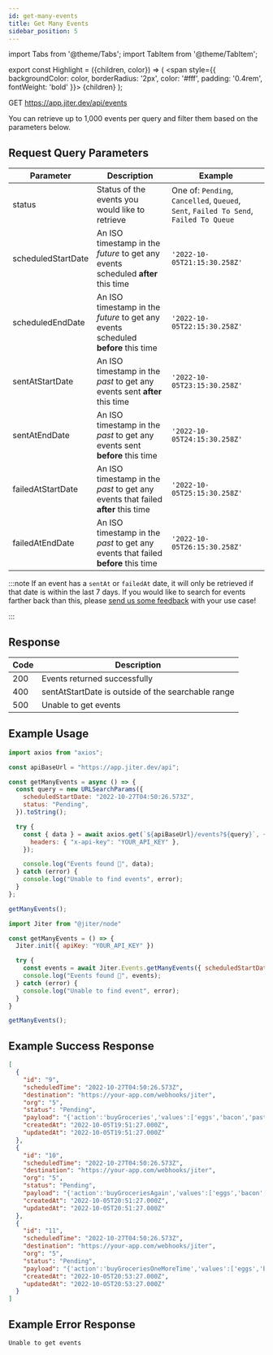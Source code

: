 ```yaml
---
id: get-many-events
title: Get Many Events
sidebar_position: 5
---
```


import Tabs from '@theme/Tabs';
import TabItem from '@theme/TabItem';

export const Highlight = ({children, color}) => (
<span
style={{
      backgroundColor: color,
      borderRadius: '2px',
      color: '#fff',
      padding: '0.4rem',
      fontWeight: 'bold'
    }}>
{children}
</span>
);

<Highlight color="#0091ea">GET</Highlight> https://app.jiter.dev/api/events

>

You can retrieve up to 1,000 events per query and filter them based on the parameters below.

## Request Query Parameters

| Parameter          | Description                                                                       | Example                                                                               |
| ------------------ | --------------------------------------------------------------------------------- | ------------------------------------------------------------------------------------- |
| status             | Status of the events you would like to retrieve                                   | One of: `Pending`, `Cancelled`, `Queued`, `Sent`, `Failed To Send`, `Failed To Queue` |
| scheduledStartDate | An ISO timestamp in the _future_ to get any events scheduled **after** this time  | `'2022-10-05T21:15:30.258Z'`                                                          |
| scheduledEndDate   | An ISO timestamp in the _future_ to get any events scheduled **before** this time | `'2022-10-05T22:15:30.258Z'`                                                          |
| sentAtStartDate    | An ISO timestamp in the _past_ to get any events sent **after** this time         | `'2022-10-05T23:15:30.258Z'`                                                          |
| sentAtEndDate      | An ISO timestamp in the _past_ to get any events sent **before** this time        | `'2022-10-05T24:15:30.258Z'`                                                          |
| failedAtStartDate  | An ISO timestamp in the _past_ to get any events that failed **after** this time  | `'2022-10-05T25:15:30.258Z'`                                                          |
| failedAtEndDate    | An ISO timestamp in the _past_ to get any events that failed **before** this time | `'2022-10-05T26:15:30.258Z'`                                                          |

:::note
If an event has a `sentAt` or `failedAt` date, it will only be retrieved if that date is within the last 7 days. If you would like to search for events farther back than this, please [send us some feedback](https://app.jiter.dev/send-us-feedback?prompt=MakeSuggestion) with your use case!

:::

## Response

| Code | Description                                        |
| ---- | -------------------------------------------------- |
| 200  | Events returned successfully                       |
| 400  | sentAtStartDate is outside of the searchable range |
| 500  | Unable to get events                               |

## Example Usage

<Tabs>
<TabItem value="ts" label="TypeScript" default>

```jsx title="index.ts"
import axios from "axios";

const apiBaseUrl = "https://app.jiter.dev/api";

const getManyEvents = async () => {
  const query = new URLSearchParams({
    scheduledStartDate: "2022-10-27T04:50:26.573Z",
    status: "Pending",
  }).toString();

  try {
    const { data } = await axios.get(`${apiBaseUrl}/events?${query}`, {
      headers: { "x-api-key": "YOUR_API_KEY" },
    });

    console.log("Events found 🎉", data);
  } catch (error) {
    console.log("Unable to find events", error);
  }
};

getManyEvents();
```

</TabItem>
  <TabItem value="js" label="Javascript" >

```jsx title="index.js"
import Jiter from "@jiter/node"

const getManyEvents = () => {
  Jiter.init({ apiKey: "YOUR_API_KEY" })

  try {
    const events = await Jiter.Events.getManyEvents({ scheduledStartDate: '2022-10-27T04:50:26.573Z' , status: 'Pending' })
    console.log("Events found 🎉", events);
  } catch (error) {
    console.log("Unable to find event", error);
  }
}

getManyEvents();
```

  </TabItem>

</Tabs>

## Example Success Response

```json
[
  {
    "id": "9",
    "scheduledTime": "2022-10-27T04:50:26.573Z",
    "destination": "https://your-app.com/webhooks/jiter",
    "org": "5",
    "status": "Pending",
    "payload": "{'action':'buyGroceries','values':['eggs','bacon','pasta','bread']}",
    "createdAt": "2022-10-05T19:51:27.000Z",
    "updatedAt": "2022-10-05T19:51:27.000Z"
  },
  {
    "id": "10",
    "scheduledTime": "2022-10-27T04:50:26.573Z",
    "destination": "https://your-app.com/webhooks/jiter",
    "org": "5",
    "status": "Pending",
    "payload": "{'action':'buyGroceriesAgain','values':['eggs','bacon','pasta','bread']}",
    "createdAt": "2022-10-05T20:51:27.000Z",
    "updatedAt": "2022-10-05T20:51:27.000Z"
  },
  {
    "id": "11",
    "scheduledTime": "2022-10-27T04:50:26.573Z",
    "destination": "https://your-app.com/webhooks/jiter",
    "org": "5",
    "status": "Pending",
    "payload": "{'action':'buyGroceriesOneMoreTime','values':['eggs','bacon','pasta','bread']}",
    "createdAt": "2022-10-05T20:53:27.000Z",
    "updatedAt": "2022-10-05T20:53:27.000Z"
  }
]
```

## Example Error Response

```
Unable to get events
```

